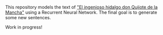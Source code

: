 This repository models the text of ["El ingenioso hidalgo don Quijote de la Mancha"](https://es.wikipedia.org/wiki/Don_Quijote_de_la_Mancha) using a Recurrent Neural Network. The final goal is to generate some new sentences.

Work in progress!

